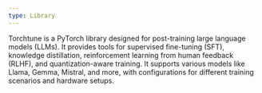 ```yaml
---
type: Library
---
```


Torchtune is a PyTorch library designed for post-training large language models (LLMs). It provides tools for supervised fine-tuning (SFT), knowledge distillation, reinforcement learning from human feedback (RLHF), and quantization-aware training. It supports various models like Llama, Gemma, Mistral, and more, with configurations for different training scenarios and hardware setups.